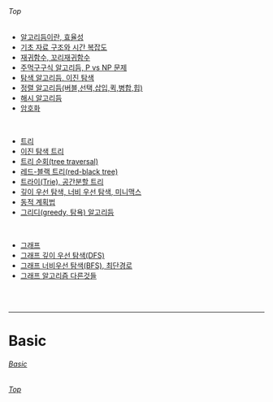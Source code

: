 <br/> 

###### Top

- [알고리듬이란, 효율성](#알고리듬이란-효율성)
- [기초 자료 구조와 시간 복잡도](#기초-자료-구조와-시간-복잡도)
- [재귀함수, 꼬리재귀함수](#재귀함수-꼬리재귀함수)
- [주먹구구식 알고리듬, P vs NP 문제](#주먹구구식-알고리듬-p-vs-np-문제)
- [탐색 알고리듬, 이진 탐색](#탐색-알고리듬-이진-탐색)
- [정렬 알고리듬(버블,선택,삽입,퀵,병합,힙)](#정렬-알고리듬버블선택삽입퀵병합힙)
- [해시 알고리듬](#해시-알고리듬)
- [암호화](#암호화)

<br/>
  
- [트리](#트리)
- [이진 탐색 트리](#이진-탐색-트리)
- [트리 순회(tree traversal)](#트리-순회tree-traversal)
- [레드-블랙 트리(red-black tree)](#레드블랙-트리redblack-tree)
- [트라이(Trie), 공간분할 트리](#트라이trie-공간분할-트리)
- [깊이 우선 탐색, 너비 우선 탐색, 미니맥스](#깊이-우선-탐색-너비-우선-탐색-미니맥스)
- [동적 계획법](#동적-계획법)
- [그리디(greedy, 탐욕) 알고리듬](#그리디greedy-탐욕-알고리듬)

<br/>

- [그래프](#그래프)
- [그래프 깊이 우선 탐색(DFS)](#그래프-깊이-우선-탐색dfs)
- [그래프 너비우선 탐색(BFS), 최단경로](#그래프-너비우선-탐색bfs-최단경로)
- [그래프 알고리즘 다른것들](#그래프-알고리즘-다른것들)

<br/>
<br/>

***

# Basic


###### [Basic](#basic)
###### [Top](#top)
























